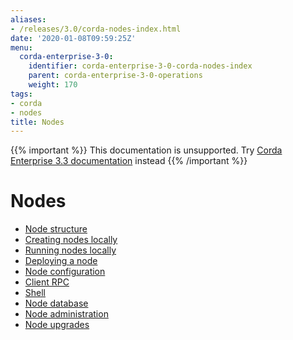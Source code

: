 ```yaml
---
aliases:
- /releases/3.0/corda-nodes-index.html
date: '2020-01-08T09:59:25Z'
menu:
  corda-enterprise-3-0:
    identifier: corda-enterprise-3-0-corda-nodes-index
    parent: corda-enterprise-3-0-operations
    weight: 170
tags:
- corda
- nodes
title: Nodes
---
```

{{% important %}}
This documentation is unsupported.
Try [Corda Enterprise 3.3 documentation](/docs/corda-enterprise/3.3/_index.md) instead
{{% /important %}}


# Nodes



* [Node structure](node-structure.md)
* [Creating nodes locally](generating-a-node.md)
* [Running nodes locally](running-a-node.md)
* [Deploying a node](deploying-a-node.md)
* [Node configuration](corda-configuration-file.md)
* [Client RPC](clientrpc.md)
* [Shell](shell.md)
* [Node database](node-database.md)
* [Node administration](node-administration.md)
* [Node upgrades](node-operations-upgrading.md)



